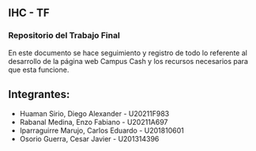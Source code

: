 ## IHC - TF
### Repositorio del Trabajo Final
En este documento se hace seguimiento y registro de todo lo referente al desarrollo de la página web Campus Cash y los recursos necesarios para que esta funcione.

## Integrantes:
- Huaman Sirio, Diego Alexander - U20211F983
- Rabanal Medina, Enzo Fabiano - U20211A697
- Iparraguirre Marujo, Carlos Eduardo - U201810601
- Osorio Guerra, Cesar Javier - U201314396

